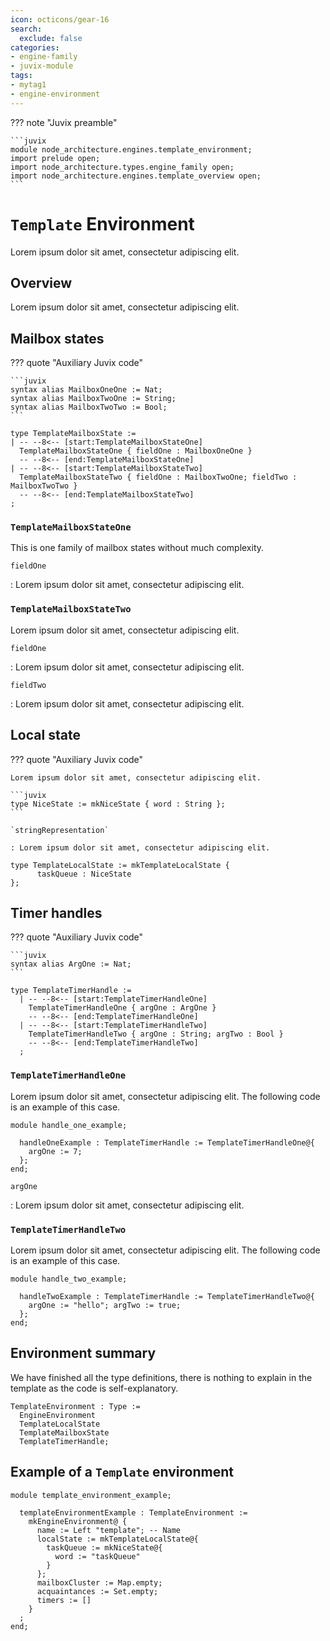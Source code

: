 ```yaml
---
icon: octicons/gear-16
search:
  exclude: false
categories:
- engine-family
- juvix-module
tags:
- mytag1
- engine-environment
---
```


??? note "Juvix preamble"

    ```juvix
    module node_architecture.engines.template_environment;
    import prelude open;
    import node_architecture.types.engine_family open;
    import node_architecture.engines.template_overview open;
    ```

# `Template` Environment

Lorem ipsum dolor sit amet, consectetur adipiscing elit.

## Overview

Lorem ipsum dolor sit amet, consectetur adipiscing elit.

## Mailbox states

<!-- --8<-- [start:mailbox_auxiliary] -->
??? quote "Auxiliary Juvix code"

    ```juvix
    syntax alias MailboxOneOne := Nat;
    syntax alias MailboxTwoOne := String;
    syntax alias MailboxTwoTwo := Bool;
    ```
<!-- --8<-- [end:mailbox_auxiliary] -->

<!-- --8<-- [start:TemplateMailboxState] -->
```juvix
type TemplateMailboxState :=
| -- --8<-- [start:TemplateMailboxStateOne]
  TemplateMailboxStateOne { fieldOne : MailboxOneOne }
  -- --8<-- [end:TemplateMailboxStateOne]
| -- --8<-- [start:TemplateMailboxStateTwo]
  TemplateMailboxStateTwo { fieldOne : MailboxTwoOne; fieldTwo : MailboxTwoTwo }
  -- --8<-- [end:TemplateMailboxStateTwo]
;
```
<!-- --8<-- [end:TemplateMailboxState] -->

### `TemplateMailboxStateOne`

This is one family of mailbox states without much complexity.

`fieldOne`

: Lorem ipsum dolor sit amet, consectetur adipiscing elit.

### `TemplateMailboxStateTwo`

Lorem ipsum dolor sit amet, consectetur adipiscing elit.

`fieldOne`

: Lorem ipsum dolor sit amet, consectetur adipiscing elit.

`fieldTwo`

: Lorem ipsum dolor sit amet, consectetur adipiscing elit.

## Local state

??? quote "Auxiliary Juvix code"

    Lorem ipsum dolor sit amet, consectetur adipiscing elit.

    ```juvix
    type NiceState := mkNiceState { word : String };
    ```

    `stringRepresentation`

    : Lorem ipsum dolor sit amet, consectetur adipiscing elit.


<!-- --8<-- [start:TemplateLocalState] -->
```juvix
type TemplateLocalState := mkTemplateLocalState {
      taskQueue : NiceState
};
```
<!-- --8<-- [end:TemplateLocalState] -->


## Timer handles

??? quote "Auxiliary Juvix code"

    ```juvix
    syntax alias ArgOne := Nat;
    ```

<!-- --8<-- [start:TemplateTimerHandle] -->
```juvix
type TemplateTimerHandle :=
  | -- --8<-- [start:TemplateTimerHandleOne]
    TemplateTimerHandleOne { argOne : ArgOne }
    -- --8<-- [end:TemplateTimerHandleOne]
  | -- --8<-- [start:TemplateTimerHandleTwo]
    TemplateTimerHandleTwo { argOne : String; argTwo : Bool }
    -- --8<-- [end:TemplateTimerHandleTwo]
  ;
```
<!-- --8<-- [end:TemplateTimerHandle] -->

### `TemplateTimerHandleOne`

Lorem ipsum dolor sit amet, consectetur adipiscing elit. The following code is
an example of this case.

```juvix extract-module-statements
module handle_one_example;

  handleOneExample : TemplateTimerHandle := TemplateTimerHandleOne@{
    argOne := 7;
  };
end;
```

`argOne`

: Lorem ipsum dolor sit amet, consectetur adipiscing elit.

### `TemplateTimerHandleTwo`

Lorem ipsum dolor sit amet, consectetur adipiscing elit. The following code is
an example of this case.

```juvix extract-module-statements
module handle_two_example;

  handleTwoExample : TemplateTimerHandle := TemplateTimerHandleTwo@{
    argOne := "hello"; argTwo := true;
  };
end;
```

## Environment summary

We have finished all the type definitions, there is nothing to explain in the
template as the code is self-explanatory.

```juvix
TemplateEnvironment : Type :=
  EngineEnvironment
  TemplateLocalState
  TemplateMailboxState
  TemplateTimerHandle;
```


## Example of a `Template` environment

```juvix extract-module-statements
module template_environment_example;

  templateEnvironmentExample : TemplateEnvironment :=
    mkEngineEnvironment@ {
      name := Left "template"; -- Name
      localState := mkTemplateLocalState@{
        taskQueue := mkNiceState@{
          word := "taskQueue"
        }
      };
      mailboxCluster := Map.empty;
      acquaintances := Set.empty;
      timers := []
    }
  ;
end;
```

